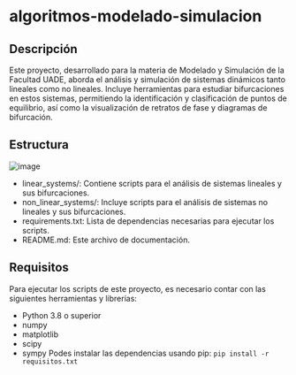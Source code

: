 # algoritmos-modelado-simulacion
## Descripción
Este proyecto, desarrollado para la materia de Modelado y Simulación de la Facultad UADE, aborda el análisis y simulación de sistemas dinámicos tanto lineales como no lineales. Incluye herramientas para estudiar bifurcaciones en estos sistemas, permitiendo la identificación y clasificación de puntos de equilibrio, así como la visualización de retratos de fase y diagramas de bifurcación.
## Estructura
![image](https://github.com/user-attachments/assets/34ffd7d5-afc7-4d72-8689-c30acb85eb43)

- linear_systems/: Contiene scripts para el análisis de sistemas lineales y sus bifurcaciones.
- non_linear_systems/: Incluye scripts para el análisis de sistemas no lineales y sus bifurcaciones.
- requirements.txt: Lista de dependencias necesarias para ejecutar los scripts.
- README.md: Este archivo de documentación.
## Requisitos
Para ejecutar los scripts de este proyecto, es necesario contar con las siguientes herramientas y librerías:
- Python 3.8 o superior
- numpy
- matplotlib
- scipy
- sympy
Podes instalar las dependencias usando pip:
```pip install -r requisitos.txt```


